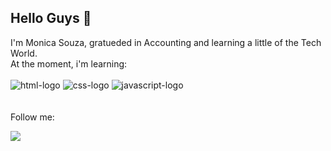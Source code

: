 ## Hello Guys :rocket:
I'm Monica Souza, gratueded in Accounting and learning a little of the Tech World.
<br>
At the moment, i'm learning:
<br>
<br>
<img src="https://img.shields.io/badge/HTML5-E34F26?style=for-the-badge&logo=html5&logoColor=white" alt="html-logo"/>
<img src="https://img.shields.io/badge/CSS3-1572B6?style=for-the-badge&logo=css3&logoColor=white" alt="css-logo"/>
<img src="https://img.shields.io/badge/JavaScript-F7DF1E?style=for-the-badge&logo=javascript&logoColor=black" alt="javascript-logo"/>
<br>
<br>
<br>
Follow me:
<br>
<p>
  <a href="www.linkedin.com/in/monicacsouza"/>
<img src="https://img.shields.io/badge/LinkedIn-0077B5?style=for-the-badge&logo=linkedin&logoColor=white"/>
  </a>
</p>





